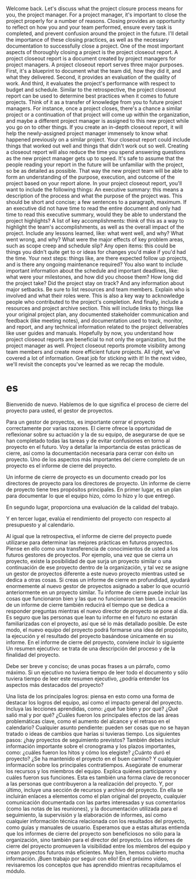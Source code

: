 Welcome back. Let's discuss what the project closure process means for you, the project manager. For a project manager, it's important to close the project properly for a number of reasons. Closing provides an opportunity to reflect on how you and your team performed, ensure every task is completed, and prevent confusion around the project in the future. I'll detail the importance of these closing practices, as well as the necessary documentation to successfully close a project. One of the most important aspects of thoroughly closing a project is the project closeout report. A project closeout report is a document created by project managers for project managers. A project closeout report serves three major purposes. First, it's a blueprint to document what the team did, how they did it, and what they delivered. Second, it provides an evaluation of the quality of work. And third, it evaluates the project's performance with respect to budget and schedule. Similar to the retrospective, the project closeout report can be used to determine best practices when it comes to future projects. Think of it as a transfer of knowledge from you to future project managers. For instance, once a project closes, there's a chance a similar project or a continuation of that project will come up within the organization, and maybe a different project manager is assigned to this new project while you go on to other things. If you create an in-depth closeout report, it will help the newly-assigned project manager immensely to know what happened previously on a similar project. Your closeout report could include things that worked out well and things that didn't work out so well. Creating a closeout report will also reduce the time you spend answering questions as the new project manager gets up to speed. It's safe to assume that the people reading your report in the future will be unfamiliar with the project, so be as detailed as possible. That way the new project team will be able to form an understanding of the purpose, execution, and outcome of the project based on your report alone.
In your project closeout report, you'll want to include the following things: An executive summary: this means a description of the process and what the purpose of the project was. This should be short and concise; a few sentences to a paragraph, maximum. If an executive did not have time to read the entire document and only had time to read this executive summary, would they be able to understand the project highlights? A list of key accomplishments: think of this as a way to highlight the team's accomplishments, as well as the overall impact of the project. Include any lessons learned, like: what went well, and why? What went wrong, and why? What were the major effects of key problem areas, such as scope creep and schedule slip? Any open items: this could be things you didn't quite get to or ideas for changes you'd make if you'd had the time. Your next steps: things like, are there expected follow up projects, and is there any ongoing maintenance required?
You also want to include important information about the schedule and important deadlines, like: what were your milestones, and how did you choose them? How long did the project take? Did the project stay on track? And any information about major setbacks. Be sure to list resources and team members. Explain who is involved and what their roles were. This is also a key way to acknowledge people who contributed to the project's completion. And finally, include a resources and project archive section. This will include links to things like your original project plan, any documented stakeholder communication and feedback (like meeting notes), and documentation used to track, monitor, and report, and any technical information related to the project deliverables like user guides and manuals. Hopefully by now, you understand how project closeout reports are beneficial to not only the organization, but the project manager as well. Project closeout reports promote visibility among team members and create more efficient future projects. All right, we've covered a lot of information. Great job for sticking with it! In the next video, we'll revisit the concepts you've learned as we recap the module.

# es
Bienvenido de nuevo. 
Hablemos de lo que significa el proceso de cierre del proyecto para usted, el gestor de proyectos.

Para un gestor de proyectos, es importante cerrar el proyecto correctamente por varias razones. El cierre ofrece la oportunidad de reflexionar sobre su actuación y la de su equipo, de asegurarse de que se han completado todas las tareas y de evitar confusiones en torno al proyecto en el futuro.
Voy a detallar la importancia de estas prácticas de cierre, así como la documentación necesaria para cerrar con éxito un proyecto. Uno de los aspectos más importantes del cierre completo de un proyecto es el informe de cierre del proyecto.

Un informe de cierre de proyecto es un documento creado por los directores de proyecto para los directores de proyecto. Un informe de cierre de proyecto tiene tres propósitos principales.
En primer lugar, es un plan para documentar lo que el equipo hizo, cómo lo hizo y lo que entregó.

En segundo lugar, proporciona una evaluación de la calidad del trabajo.

Y en tercer lugar, evalúa el rendimiento del proyecto con respecto al presupuesto y al calendario.

Al igual que la retrospectiva, el informe de cierre del proyecto puede utilizarse para determinar las mejores prácticas en futuros proyectos. Piense en ello como una transferencia de conocimientos de usted a los futuros gestores de proyectos. Por ejemplo, una vez que se cierra un proyecto, existe la posibilidad de que surja un proyecto similar o una continuación de ese proyecto dentro de la organización, y tal vez se asigne un gestor de proyectos diferente a este nuevo proyecto mientras usted se dedica a otras cosas. Si creas un informe de cierre en profundidad, ayudará enormemente al nuevo gestor de proyectos asignado a saber lo que ocurrió anteriormente en un proyecto similar. Tu informe de cierre puede incluir las cosas que funcionaron bien y las que no funcionaron tan bien. La creación de un informe de cierre también reducirá el tiempo que se dedica a responder preguntas mientras el nuevo director de proyecto se pone al día. Es seguro que las personas que lean tu informe en el futuro no estarán familiarizadas con el proyecto, así que sé lo más detallado posible. De este modo, el nuevo equipo del proyecto podrá formarse una idea del propósito, la ejecución y el resultado del proyecto basándose únicamente en su informe.
En el informe de cierre del proyecto, conviene incluir lo siguiente Un resumen ejecutivo: se trata de una descripción del proceso y de la finalidad del proyecto.

Debe ser breve y conciso; de unas pocas frases a un párrafo, como máximo. Si un ejecutivo no tuviera tiempo de leer todo el documento y sólo tuviera tiempo de leer este resumen ejecutivo,
¿podría entender los aspectos más destacados del proyecto?

Una lista de los principales logros: piensa en esto como una forma de destacar los logros del equipo, así como el impacto general del proyecto.
Incluya las lecciones aprendidas, como: ¿qué fue bien y por qué? ¿Qué salió mal y por qué? ¿Cuáles fueron los principales efectos de las áreas problemáticas clave, como el aumento del alcance y el retraso en el calendario? Cualquier asunto pendiente: pueden ser cosas que no se hayan tratado o ideas de cambios que harías si tuvieras tiempo. Los siguientes pasos: ¿hay proyectos de seguimiento previstos?
También debes incluir información importante sobre el cronograma y los plazos importantes, como: ¿cuáles fueron los hitos y cómo los elegiste? ¿Cuánto duró el proyecto? ¿Se ha mantenido el proyecto en el buen camino? Y cualquier información sobre los principales contratiempos. Asegúrate de enumerar los recursos y los miembros del equipo. Explica quiénes participaron y cuáles fueron sus funciones. Esta es también una forma clave de reconocer a las personas que contribuyeron a la realización del proyecto. Y, por último, incluye una sección de recursos y archivo del proyecto. En ella se incluirán enlaces a elementos como el plan original del proyecto, cualquier comunicación documentada con las partes interesadas y sus comentarios (como las notas de las reuniones), y la documentación utilizada para el seguimiento, la supervisión y la elaboración de informes, así como cualquier información técnica relacionada con los resultados del proyecto, como guías y manuales de usuario. Esperamos que a estas alturas entienda que los informes de cierre del proyecto son beneficiosos no sólo para la organización, sino también para el director del proyecto. Los informes de cierre del proyecto promueven la visibilidad entre los miembros del equipo y crean proyectos futuros más eficientes. Muy bien, hemos cubierto mucha información. ¡Buen trabajo por seguir con ello! En el próximo vídeo, revisaremos los conceptos que has aprendido mientras recapitulamos el módulo.